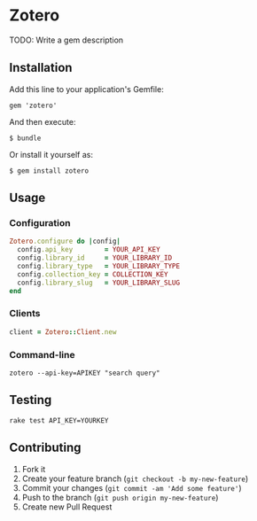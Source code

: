 # Zotero

TODO: Write a gem description

## Installation

Add this line to your application's Gemfile:

    gem 'zotero'

And then execute:

    $ bundle

Or install it yourself as:

    $ gem install zotero

## Usage

### Configuration

```ruby
Zotero.configure do |config|
  config.api_key        = YOUR_API_KEY
  config.library_id     = YOUR_LIBRARY_ID
  config.library_type   = YOUR_LIBRARY_TYPE
  config.collection_key = COLLECTION_KEY
  config.library_slug   = YOUR_LIBRARY_SLUG
end

```

### Clients

```ruby
client = Zotero::Client.new
```

### Command-line

```
zotero --api-key=APIKEY "search query"
```

## Testing

```
rake test API_KEY=YOURKEY
```

## Contributing

1. Fork it
2. Create your feature branch (`git checkout -b my-new-feature`)
3. Commit your changes (`git commit -am 'Add some feature'`)
4. Push to the branch (`git push origin my-new-feature`)
5. Create new Pull Request
